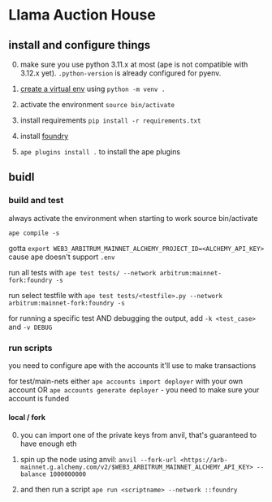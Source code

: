 # Llama Auction House

## install and configure things

0. make sure you use python 3.11.x at most (ape is not compatible with 3.12.x yet). `.python-version` is already configured for pyenv.

1. [create a virtual env](https://docs.python.org/3/library/venv.html) using `python -m venv .`

2. activate the environment `source bin/activate`

3. install requirements `pip install -r requirements.txt`

4. install [foundry](https://book.getfoundry.sh/getting-started/installation)

5. `ape plugins install .` to install the ape plugins

## buidl

### build and test

always activate the environment when starting to work source bin/activate

`ape compile -s`

gotta `export WEB3_ARBITRUM_MAINNET_ALCHEMY_PROJECT_ID=<ALCHEMY_API_KEY>` cause ape doesn't support `.env`

run  all tests with `ape test tests/ --network arbitrum:mainnet-fork:foundry -s`

run select testfile with `ape test tests/<testfile>.py --network arbitrum:mainnet-fork:foundry -s`

for running a specific test AND debugging the output, add `-k <test_case>` and `-v DEBUG`

### run scripts

you need to configure ape with the accounts it'll use to make transactions

for test/main-nets either `ape accounts import deployer` with your own account OR `ape accounts generate deployer` - you need to make sure your account is funded

#### local / fork

0. you can import one of the private keys from anvil, that's guaranteed to have enough eth

1. spin up the node using anvil: `anvil --fork-url <https://arb-mainnet.g.alchemy.com/v2/$WEB3_ARBITRUM_MAINNET_ALCHEMY_API_KEY> --balance 1000000000`

2. and then run a script
`ape run <scriptname> --network ::foundry`
